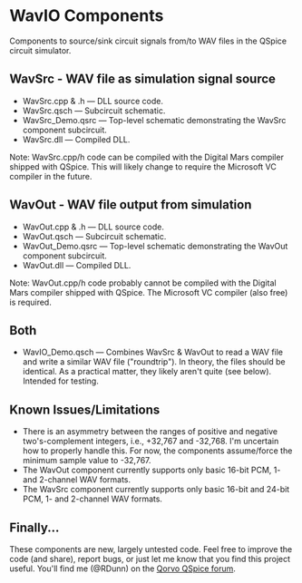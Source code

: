 # WavIO Components
Components to source/sink circuit signals from/to WAV files in the QSpice circuit simulator.

## WavSrc - WAV file as simulation signal source
* WavSrc.cpp & .h &mdash; DLL source code.
* WavSrc.qsch &mdash; Subcircuit schematic.
* WavSrc_Demo.qsrc &mdash; Top-level schematic demonstrating the WavSrc component subcircuit.
* WavSrc.dll &mdash; Compiled DLL.

Note:  WavSrc.cpp/h code can be compiled with the Digital Mars compiler shipped with QSpice.  This will likely change to require the Microsoft VC compiler in the future.

## WavOut - WAV file output from simulation
* WavOut.cpp & .h &mdash; DLL source code.
* WavOut.qsch &mdash; Subcircuit schematic.
* WavOut_Demo.qsrc &mdash; Top-level schematic demonstrating the WavOut component subcircuit.
* WavOut.dll &mdash; Compiled DLL.

Note:  WavOut.cpp/h code probably cannot be compiled with the Digital Mars compiler shipped with QSpice.  The Microsoft VC compiler (also free) is required.

## Both
* WavIO_Demo.qsch &mdash; Combines WavSrc & WavOut to read a WAV file and write a similar WAV file ("roundtrip").  In theory, the files should be identical.  As a practical matter, they likely aren't quite (see below).  Intended for testing.

## Known Issues/Limitations
* There is an asymmetry between the ranges of positive and negative two's-complement integers, i.e., +32,767 and -32,768.  I'm uncertain how to properly handle this.  For now, the components assume/force the minimum sample value to -32,767.
* The WavOut component currently supports only basic 16-bit PCM, 1- and 2-channel WAV formats.
* The WavSrc component currently supports only basic 16-bit and 24-bit PCM, 1- and 2-channel WAV formats.

## Finally...
These components are new, largely untested code.  Feel free to improve the code (and share), report bugs, or just let me know that you find this project useful.  You'll find me (@RDunn) on the [Qorvo QSpice forum](https://forum.qorvo.com/c/qspice/).